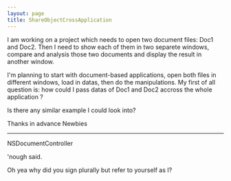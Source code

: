 ```yaml
---
layout: page
title: ShareObjectCrossApplication
---
```


I am working on a project  which needs to open two document files: Doc1 and Doc2.  Then I need to show each of them in two separete windows, compare and analysis those two documents and display the result in another window.

I'm planning to start with document-based applications, open both files in different windows, load in datas, then do the manipulations. My  first of all question is: how could I pass datas of Doc1 and Doc2 accross the whole application ?

Is there any similar example I could look into?

Thanks in advance
Newbies

----

NSDocumentController 

'nough said.

Oh yea why did you sign plurally but refer to yourself as I?

